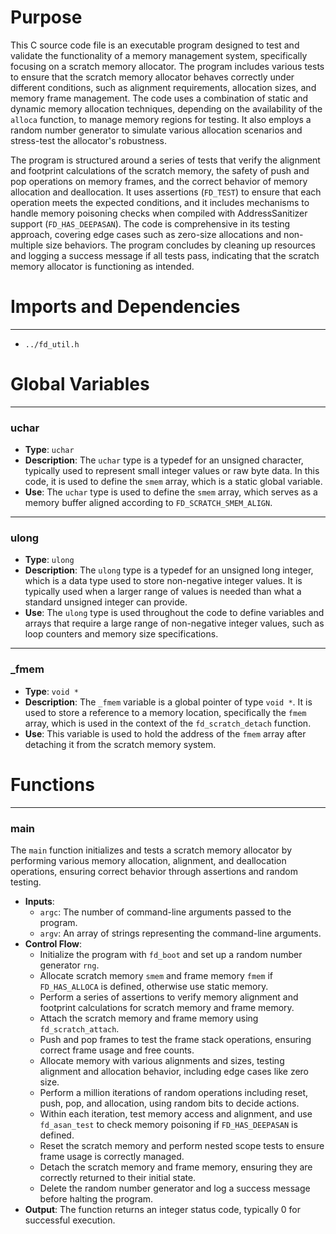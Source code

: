 # Purpose
This C source code file is an executable program designed to test and validate the functionality of a memory management system, specifically focusing on a scratch memory allocator. The program includes various tests to ensure that the scratch memory allocator behaves correctly under different conditions, such as alignment requirements, allocation sizes, and memory frame management. The code uses a combination of static and dynamic memory allocation techniques, depending on the availability of the `alloca` function, to manage memory regions for testing. It also employs a random number generator to simulate various allocation scenarios and stress-test the allocator's robustness.

The program is structured around a series of tests that verify the alignment and footprint calculations of the scratch memory, the safety of push and pop operations on memory frames, and the correct behavior of memory allocation and deallocation. It uses assertions (`FD_TEST`) to ensure that each operation meets the expected conditions, and it includes mechanisms to handle memory poisoning checks when compiled with AddressSanitizer support (`FD_HAS_DEEPASAN`). The code is comprehensive in its testing approach, covering edge cases such as zero-size allocations and non-multiple size behaviors. The program concludes by cleaning up resources and logging a success message if all tests pass, indicating that the scratch memory allocator is functioning as intended.
# Imports and Dependencies

---
- `../fd_util.h`


# Global Variables

---
### uchar
- **Type**: `uchar`
- **Description**: The `uchar` type is a typedef for an unsigned character, typically used to represent small integer values or raw byte data. In this code, it is used to define the `smem` array, which is a static global variable.
- **Use**: The `uchar` type is used to define the `smem` array, which serves as a memory buffer aligned according to `FD_SCRATCH_SMEM_ALIGN`.


---
### ulong
- **Type**: `ulong`
- **Description**: The `ulong` type is a typedef for an unsigned long integer, which is a data type used to store non-negative integer values. It is typically used when a larger range of values is needed than what a standard unsigned integer can provide.
- **Use**: The `ulong` type is used throughout the code to define variables and arrays that require a large range of non-negative integer values, such as loop counters and memory size specifications.


---
### \_fmem
- **Type**: `void *`
- **Description**: The `_fmem` variable is a global pointer of type `void *`. It is used to store a reference to a memory location, specifically the `fmem` array, which is used in the context of the `fd_scratch_detach` function.
- **Use**: This variable is used to hold the address of the `fmem` array after detaching it from the scratch memory system.


# Functions

---
### main<!-- {{#callable:main}} -->
The `main` function initializes and tests a scratch memory allocator by performing various memory allocation, alignment, and deallocation operations, ensuring correct behavior through assertions and random testing.
- **Inputs**:
    - `argc`: The number of command-line arguments passed to the program.
    - `argv`: An array of strings representing the command-line arguments.
- **Control Flow**:
    - Initialize the program with `fd_boot` and set up a random number generator `rng`.
    - Allocate scratch memory `smem` and frame memory `fmem` if `FD_HAS_ALLOCA` is defined, otherwise use static memory.
    - Perform a series of assertions to verify memory alignment and footprint calculations for scratch memory and frame memory.
    - Attach the scratch memory and frame memory using `fd_scratch_attach`.
    - Push and pop frames to test the frame stack operations, ensuring correct frame usage and free counts.
    - Allocate memory with various alignments and sizes, testing alignment and allocation behavior, including edge cases like zero size.
    - Perform a million iterations of random operations including reset, push, pop, and allocation, using random bits to decide actions.
    - Within each iteration, test memory access and alignment, and use `fd_asan_test` to check memory poisoning if `FD_HAS_DEEPASAN` is defined.
    - Reset the scratch memory and perform nested scope tests to ensure frame usage is correctly managed.
    - Detach the scratch memory and frame memory, ensuring they are correctly returned to their initial state.
    - Delete the random number generator and log a success message before halting the program.
- **Output**: The function returns an integer status code, typically 0 for successful execution.


